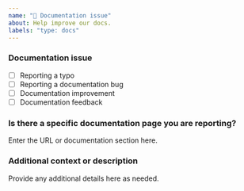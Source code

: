 ```yaml
---
name: "📖 Documentation issue"
about: Help improve our docs.
labels: "type: docs"
---
```


### Documentation issue

<!-- (Update "[ ]" to "[x]" to check a box) -->

- [ ] Reporting a typo
- [ ] Reporting a documentation bug
- [ ] Documentation improvement
- [ ] Documentation feedback

<!--
  If your issue is not regarding the documentation, please choose an issue type:
  https://github.com/BlackBeltTechnology/osgi-configuration-mapper/issues/new/choose
-->

### Is there a specific documentation page you are reporting?

Enter the URL or documentation section here.

### Additional context or description

Provide any additional details here as needed.
